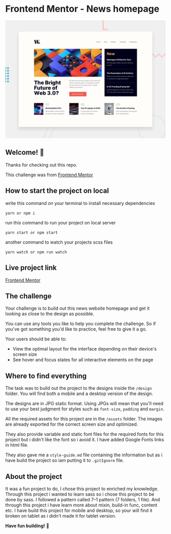 # Frontend Mentor - News homepage

![Design preview for the News homepage coding challenge](./design/desktop-preview.jpg)

## Welcome! 👋

Thanks for checking out this repo.

This challenge was from [Frontend Mentor](https://www.frontendmentor.io)

## How to start the project on local

write this command on your terminal to install necessary dependencies

```
yarn or npm i
```

run this command to run your project on local server

```
yarn start or npm start
```

another command to watch your projects scss files

```
yarn watch or npm run watch
```

## Live project link

[Frontend Mentor](https://www.frontendmentor.io)

## The challenge

Your challenge is to build out this news website homepage and get it looking as close to the design as possible.

You can use any tools you like to help you complete the challenge. So if you've got something you'd like to practice, feel free to give it a go.

Your users should be able to:

-  View the optimal layout for the interface depending on their device's screen size
-  See hover and focus states for all interactive elements on the page

## Where to find everything

The task was to build out the project to the designs inside the `/design` folder. You will find both a mobile and a desktop version of the design.

The designs are in JPG static format. Using JPGs will mean that you'll need to use your best judgment for styles such as `font-size`, `padding` and `margin`.

All the required assets for this project are in the `/assets` folder. The images are already exported for the correct screen size and optimized.

They also provide variable and static font files for the required fonts for this project but i didn't like the font so i avoid it. I have added Google Fonts links in html file.

They also gave me a `style-guide.md` file containing the information but as i have build the project so iam putting it to `.gitIgnore` file.

## About the project

It was a fun project to do, I chose this project to enriched my knowledge. Through this project i wanted to learn sass so i chose this project to be done by sass. I followed a pattern called 7–1 pattern (7 folders, 1 file). And through this project i have learn more about mixin, build-in func, content etc. I have build this project for mobile and desktop, so your will find it broken on tablet as i didn't made it for tablet version.

**Have fun building!** 🚀
